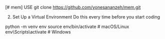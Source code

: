 [# mem] 
USE
git clone https://github.com/yonesananzeh/mem.git

2. Set Up a Virtual Environment
Do this every time before you start coding

python -m venv env
source env/bin/activate  # macOS/Linux
env\Scripts\activate  # Windows

